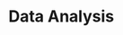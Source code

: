 # Data Analysis


<!---
helmiputeranurnashriq/helmiputeranurnashriq is a ✨ special ✨ repository because its `README.md` (this file) appears on your GitHub profile.
You can click the Preview link to take a look at your changes.
--->
